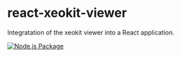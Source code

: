 # react-xeokit-viewer
Integratation of the xeokit viewer into a React application.

[![Node.js Package](https://github.com/tuxmart/react-xeokit-viewer/actions/workflows/npm-publish.yml/badge.svg)](https://github.com/tuxmart/react-xeokit-viewer/actions/workflows/npm-publish.yml)
